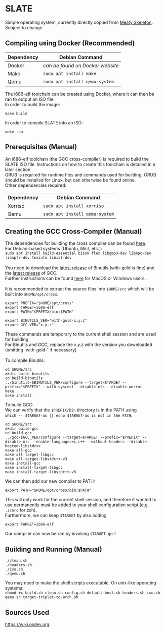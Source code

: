 # SLATE
Simple operating system, currently directly copied from [Meaty Skeleton](https://wiki.osdev.org/Meaty_Skeleton).\
Subject to change.

## Compiling using Docker (Recommended)


| Dependency                     | Debian Command |
| ---------- | ------------------------------ |
| Docker              | *can be found on Docker website*                                   |
| Make              | `sudo apt install make`                                   |
| Qemu                 | `sudo apt install qemu-system`                               |

The i686-elf toolchain can be created using Docker, where it can then be ran to output an ISO file.\
In order to build the image:
```
make build
```
In order to compile SLATE into an ISO:
```
make run
```


## Prerequisites (Manual)

An i686-elf toolchain (the GCC cross-compiler) is required to build the SLATE ISO file. Instructions on how to create this toolchain is detailed in a later section.\
GRUB is required for runtime files and commands used for building. GRUB should be installed for Linux, but can otherwise be found online. \
Other dependencies required:

| Dependency                     | Debian Command |
| ---------- | ------------------------------ |
| Xorriso              | `sudo apt install xorriso`                                   |
| Qemu                 | `sudo apt install qemu-system`                               |




## Creating the GCC Cross-Compiler (Manual)
The dependencies for building the cross compiler can be found [here](https://wiki.osdev.org/GCC_Cross-Compiler#Installing_Dependencies).\
For Debian-based systems (Ubuntu, Mint, etc.):\
`sudo apt install build-essential bison flex libgmp3-dev libmpc-dev libmpfr-dev texinfo libisl-dev`\
\
You need to download the [latest release](https://ftp.gnu.org/gnu/binutils/?C=M;O=D) of Binutils (with-gold is fine) and the [latest release](https://ftp.gnu.org/gnu/gcc/?C=N;O=D) of GCC.\
Further instructions can be found [here](https://wiki.osdev.org/GCC_Cross-Compiler#macOS_Users) for MacOS or Windows users.\
\
It is recommended to extract the source files into `$HOME/src` which will be built into `$HOME/opt/cross`.
```
export PREFIX="$HOME/opt/cross"
export TARGET=i686-elf
export PATH="$PREFIX/bin:$PATH"

export BINUTILS_VER="with-gold-x.y.z"
export GCC_VER="x.y.z"
```
These commands are temporary to the current shell session and are used for building.\
For Binutils and GCC, replace the x.y.z with the version you downloaded (omitting 'with-gold-' if necessary).\
\
To compile Binutils:
```
cd $HOME/src 
mkdir build-binutils
cd build-binutils
../binutils-$BINUTILS_VER/configure --target=$TARGET --prefix="$PREFIX" --with-sysroot --disable-nls --disable-werror
make
make install
```

To build GCC:\
We can verify that the `$PREFIX/bin` directory is in the PATH using\
`which -- $TARGET-as || echo $TARGET-as is not in the PATH`.

```
cd $HOME/src 
mkdir build-gcc
cd build-gcc
../gcc-$GCC_VER/configure --target=$TARGET --prefix="$PREFIX" --disable-nls --enable-languages=c,c++ --without-headers --disable-hosted-libstdcxx
make all-gcc
make all-target-libgcc
make all-target-libstdc++-v3
make install-gcc
make install-target-libgcc
make install-target-libstdc++-v3
```

We can then add our new compiler to PATH:
```
export PATH="$HOME/opt/cross/bin:$PATH"
```
This will only work for the current shell session, and therefore if wanted to use permanently must be added to your shell configuration script (e.g. `.zshrc` for zsh).\
Furthermore, we can keep `$TARGET` by also adding
```
export TARGET=i686-elf
```

Our compiler can now be ran by invoking `$TARGET-gcc`!

## Building and Running (Manual)
```
./clean.sh 
./headers.sh 
./iso.sh 
./qemu.sh
```
You may need to make the shell scripts executable. On unix-like operating systems:\
`chmod +x build.sh clean.sh config.sh default-host.sh headers.sh iso.sh qemu.sh target-triplet-to-arch.sh`

## Sources Used
https://wiki.osdev.org
